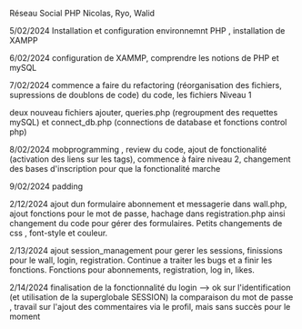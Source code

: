 Réseau Social PHP
Nicolas, Ryo, Walid

5/02/2024 Installation et configuration environnemnt PHP , installation de XAMPP

6/02/2024 configuration de XAMMP, comprendre les notions de PHP et mySQL

7/02/2024 commence a faire du refactoring (réorganisation des fichiers, supressions de doublons de code) du code, les fichiers Niveau 1

deux nouveau fichiers ajouter, queries.php (regroupment des requettes mySQL) et connect_db.php (connections de database et fonctions control php)

8/02/2024 mobprogramming , review du code, ajout de fonctionalité (activation des liens sur les tags), commence à faire niveau 2, changement des bases d'inscription pour que la fonctionalité marche

9/02/2024 padding

2/12/2024 ajout dun formulaire abonnement et messagerie dans wall.php, ajout fonctions pour le mot de passe, hachage dans registration.php ainsi changement du code pour gérer des formulaires. Petits changements de css , font-style et couleur.

2/13/2024 ajout session_management pour gerer les sessions, finissions pour le wall, login, registration. Continue a traiter les bugs et a finir les fonctions. Fonctions pour abonnements, registration, log in, likes. 

2/14/2024 finalisation de la fonctionnalité du login --> ok sur l'identification (et utilisation de la superglobale SESSION) la comparaison du mot de passe , travail sur l'ajout des commentaires via le profil, mais sans succès pour le moment
